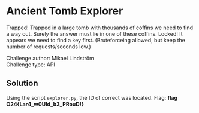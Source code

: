 # Ancient Tomb Explorer 
Trapped! Trapped in a large tomb with thousands of coffins we need to find a way out. Surely the answer must lie in one of these coffins. Locked! It appears we need to find a key first.
(Bruteforceing allowed, but keep the number of requests/seconds low.)

Challenge author: Mikael Lindström  
Challenge type: API

## Solution
Using the script `explorer.py`, the ID of correct was located. Flag: **flag O24{Lar4_w0Uld_b3_PRouD!}**
